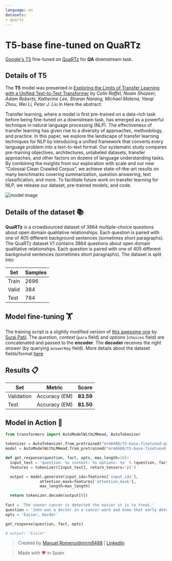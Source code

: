 ```yaml
---
language: en
datasets:
- quartz
---
```


# T5-base fine-tuned on QuaRTz  

[Google's T5](https://ai.googleblog.com/2020/02/exploring-transfer-learning-with-t5.html) fine-tuned on [QuaRTz](https://allenai.org/data/quartz) for **QA** downstream task.

## Details of T5

The **T5** model was presented in [Exploring the Limits of Transfer Learning with a Unified Text-to-Text Transformer](https://arxiv.org/pdf/1910.10683.pdf) by *Colin Raffel, Noam Shazeer, Adam Roberts, Katherine Lee, Sharan Narang, Michael Matena, Yanqi Zhou, Wei Li, Peter J. Liu* in Here the abstract:

Transfer learning, where a model is first pre-trained on a data-rich task before being fine-tuned on a downstream task, has emerged as a powerful technique in natural language processing (NLP). The effectiveness of transfer learning has given rise to a diversity of approaches, methodology, and practice. In this paper, we explore the landscape of transfer learning techniques for NLP by introducing a unified framework that converts every language problem into a text-to-text format. Our systematic study compares pre-training objectives, architectures, unlabeled datasets, transfer approaches, and other factors on dozens of language understanding tasks. By combining the insights from our exploration with scale and our new “Colossal Clean Crawled Corpus”, we achieve state-of-the-art results on many benchmarks covering summarization, question answering, text classification, and more. To facilitate future work on transfer learning for NLP, we release our dataset, pre-trained models, and code.

![model image](https://i.imgur.com/jVFMMWR.png)


## Details of the dataset 📚 

**QuaRTz** is a crowdsourced dataset of 3864 multiple-choice questions about open domain qualitative relationships. Each question is paired with one of 405 different background sentences (sometimes short paragraphs). The QuaRTz dataset V1 contains 3864 questions about open domain qualitative relationships. Each question is paired with one of 405 different background sentences (sometimes short paragraphs).
The dataset is split into:

|Set  | Samples|
|-----|--------|
|Train | 2696 |
|Valid | 384 |
|Test | 784 |

## Model fine-tuning 🏋️‍

The training script is a slightly modified version of [this  awesome one](https://colab.research.google.com/github/patil-suraj/exploring-T5/blob/master/T5_on_TPU.ipynb) by [Suraj Patil](https://twitter.com/psuraj28). The *question*, *context* (`para` field) and *options* (`choices` field) are concatenated and passed to the **encoder**. The **decoder** receives the right *answer* (by querying `answerKey` field). More details about the dataset fields/format [here](https://huggingface.co/nlp/viewer/?dataset=quartz) 

## Results 📋 


|Set   | Metric | Score |
|-----|--------|-------|
|Validation | Accuracy (EM) | **83.59**|
|Test | Accuracy (EM) | **81.50**|


## Model in Action 🚀

```python
from transformers import AutoModelWithLMHead, AutoTokenizer

tokenizer = AutoTokenizer.from_pretrained("mrm8488/t5-base-finetuned-quartz")
model = AutoModelWithLMHead.from_pretrained("mrm8488/t5-base-finetuned-quartz")

def get_response(question, fact, opts, max_length=16):
  input_text = 'question: %s context: %s options: %s' % (question, fact, opts)
  features = tokenizer([input_text], return_tensors='pt')

  output = model.generate(input_ids=features['input_ids'], 
               attention_mask=features['attention_mask'],
               max_length=max_length)

  return tokenizer.decode(output[0])
  
fact = 'The sooner cancer is detected the easier it is to treat.'
question = 'John was a doctor in a cancer ward and knew that early detection was key. The cancer being detected quickly makes the cancer treatment'
opts = 'Easier, Harder'

get_response(question, fact, opts)

# output: 'Easier'
```

> Created by [Manuel Romero/@mrm8488](https://twitter.com/mrm8488) | [LinkedIn](https://www.linkedin.com/in/manuel-romero-cs/)

> Made with <span style="color: #e25555;">&hearts;</span> in Spain
